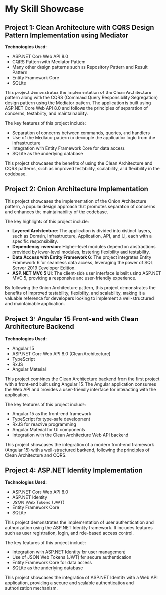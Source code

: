 # My Skill Showcase

## Project 1: Clean Architecture with CQRS Design Pattern Implementation using Mediator

**Technologies Used:**
- ASP.NET Core Web API 8.0
- CQRS Pattern with Mediator Pattern
- Many other design patterns such as Repository Pattern and Result Pattern
- Entity Framework Core
- SQLite

This project demonstrates the implementation of the Clean Architecture pattern along with the CQRS (Command Query Responsibility Segregation) design pattern using the Mediator pattern. The application is built using ASP.NET Core Web API 8.0 and follows the principles of separation of concerns, testability, and maintainability.

The key features of this project include:

- Separation of concerns between commands, queries, and handlers
- Use of the Mediator pattern to decouple the application logic from the infrastructure
- Integration with Entity Framework Core for data access
- SQLite as the underlying database

This project showcases the benefits of using the Clean Architecture and CQRS patterns, such as improved testability, scalability, and flexibility in the codebase.

## Project 2: Onion Architecture Implementation

This project showcases the implementation of the Onion Architecture pattern, a popular design approach that promotes separation of concerns and enhances the maintainability of the codebase.

The key highlights of this project include:

- **Layered Architecture**: The application is divided into distinct layers, such as Domain, Infrastructure, Application, API, and UI, each with a specific responsibility.
- **Dependency Inversion**: Higher-level modules depend on abstractions provided by lower-level modules, fostering flexibility and testability.
- **Data Access with Entity Framework 6**: The project integrates Entity Framework 6 for seamless data access, leveraging the power of SQL Server 2019 Developer Edition.
- **ASP.NET MVC 5 UI**: The client-side user interface is built using ASP.NET MVC 5, providing a responsive and user-friendly experience.

By following the Onion Architecture pattern, this project demonstrates the benefits of improved testability, flexibility, and scalability, making it a valuable reference for developers looking to implement a well-structured and maintainable application.

## Project 3: Angular 15 Front-end with Clean Architecture Backend

**Technologies Used:**
- Angular 15
- ASP.NET Core Web API 8.0 (Clean Architecture)
- TypeScript
- RxJS
- Angular Material

This project combines the Clean Architecture backend from the first project with a front-end built using Angular 15. The Angular application consumes the Web API and provides a user-friendly interface for interacting with the application.

The key features of this project include:

- Angular 15 as the front-end framework
- TypeScript for type-safe development
- RxJS for reactive programming
- Angular Material for UI components
- Integration with the Clean Architecture Web API backend

This project showcases the integration of a modern front-end framework (Angular 15) with a well-structured backend, following the principles of Clean Architecture and CQRS.

## Project 4: ASP.NET Identity Implementation

**Technologies Used:**
- ASP.NET Core Web API 8.0
- ASP.NET Identity
- JSON Web Tokens (JWT)
- Entity Framework Core
- SQLite

This project demonstrates the implementation of user authentication and authorization using the ASP.NET Identity framework. It includes features such as user registration, login, and role-based access control.

The key features of this project include:

- Integration with ASP.NET Identity for user management
- Use of JSON Web Tokens (JWT) for secure authentication
- Entity Framework Core for data access
- SQLite as the underlying database

This project showcases the integration of ASP.NET Identity with a Web API application, providing a secure and scalable authentication and authorization mechanism.
